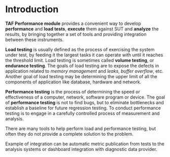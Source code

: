 <head>
   <title>Introduction</title>
</head>

# Introduction

**TAF Performance module** provides a convenient way to develop **performance** and **load tests**,
**execute** them against SUT and **analyze** the results, by bringing together a set of tools and providing integration between these instruments.

**Load testing** is usually defined as the process of exercising the system under test, by feeding it the largest tasks it can operate with until it reaches the threshold limit.
Load testing is sometimes called **volume testing**, or **endurance testing**.
The goals of load testing are to expose the defects in application related to *memory management* and *leaks*, *buffer overflow*, etc.
Another goal of load testing may be determining the upper limit of all the components of application like database, hardware and network.

**Performance testing** is the process of determining the speed or effectiveness of a computer, network, software program or device.
The goal of **performance testing** is not to find bugs, but to eliminate bottlenecks and establish a baseline for future regression testing.
To conduct performance testing is to engage in a carefully controlled process of measurement and analysis.

There are many tools to help perform load and performance testing, but often they do not provide a complete solution to the problem.

Example of integration can be automatic metric publication from tests to the analysis systems or dashboard integration with diagnostic data provider.
